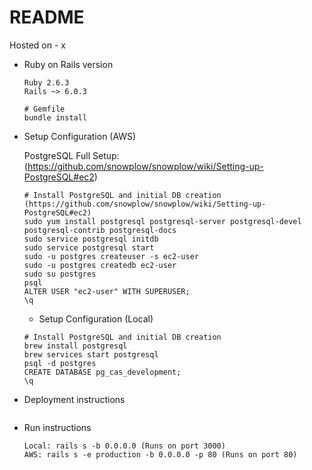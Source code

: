 # README
Hosted on - x

* Ruby on Rails version
  ```
  Ruby 2.6.3
  Rails ~> 6.0.3
  
  # Gemfile
  bundle install
  ```

* Setup Configuration (AWS)

  PostgreSQL Full Setup: (https://github.com/snowplow/snowplow/wiki/Setting-up-PostgreSQL#ec2)

  ```
  # Install PostgreSQL and initial DB creation (https://github.com/snowplow/snowplow/wiki/Setting-up-PostgreSQL#ec2)
  sudo yum install postgresql postgresql-server postgresql-devel postgresql-contrib postgresql-docs
  sudo service postgresql initdb
  sudo service postgresql start
  sudo -u postgres createuser -s ec2-user
  sudo -u postgres createdb ec2-user
  sudo su postgres
  psql
  ALTER USER "ec2-user" WITH SUPERUSER;
  \q
  ```

  * Setup Configuration (Local)
  ```
  # Install PostgreSQL and initial DB creation
  brew install postgresql
  brew services start postgresql
  psql -d postgres
  CREATE DATABASE pg_cas_development;
  \q
  ```

* Deployment instructions
  ```
  
  ```

* Run instructions
  ```
  Local: rails s -b 0.0.0.0 (Runs on port 3000)
  AWS: rails s -e production -b 0.0.0.0 -p 80 (Runs on port 80)
  ```
